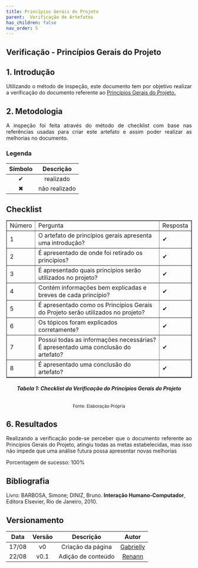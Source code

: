 ```yaml
---
title: Princípios Gerais do Projeto
parent:  Verificação de Artefatos
has_children: false
nav_order: 5
---
```


## Verificação - Princípios Gerais do Projeto

## 1. Introdução

<p align = "justify">Utilizando o método de inspeção, este documento tem por objetivo realizar a verificação do documento referente ao <a href="">Princípios Gerais do Projeto.</a></p>

## 2. Metodologia

<p align = "justify">
A inspeção foi feita através do método de checklist com base nas referências usadas para criar este artefato e assim poder realizar as melhorias no documento.</p>

### Legenda 

| Símbolo   | Descrição              |
| --------- | ---------------------- |
| <center>✔ | <center>realizado      |
| <center>✖ | <center> não realizado |


## Checklist

<table border="1">
    <tr>
        <td>Número</td>
        <td>Pergunta</td>
        <td>Resposta</td>
    </tr>
    <tr>
        <td>1</td>
       <td>O artefato de princípios gerais apresenta uma introdução?</td>
        <td>✔</td>
    </tr>
    <tr>
        <td>2</td>
       <td>É apresentado de onde foi retirado os princípios?</td>
        <td>✔</td>
    </tr>
    <tr>
        <td>3</td>
       <td>É apresentado quais princípios serão utilizados no projeto? </td>
        <td>✔</td>
    </tr>
    <tr>
        <td>4</td>
       <td>Contém informações bem explicadas e breves de cada princípio?</td>
        <td>✔</td>
    </tr>
    <tr>
        <td>5</td>
       <td>É apresentado como os Princípios Gerais do Projeto serão utilizados no projeto?</td>
        <td>✔</td>
    </tr>
        <tr>
        <td>6</td>
       <td>Os tópicos foram explicados corretamente?</td>
        <td>✔</td>
    </tr>  
      <tr>
        <td>7</td>
       <td>Possui todas as informações necessárias? É apresentado uma conclusão do artefato?</td>
        <td>✔</td>
    </tr>   
          <tr>
        <td>8</td>
       <td>É apresentado uma conclusão do artefato?</td>
        <td>✔</td>
    </tr>  
</table>
                                                        
<figcaption align='center'>
  <h6><b>Tabela 1: Checklist da Verificação do Princípios Gerais do Projeto</b><br></h6>
    <small>Fonte: Elaboração Própria</small>
</figcaption>


## 6. Resultados

<p align = "justify"> Realizando a verificação pode-se perceber que o documento referente ao Princípios Gerais do Projeto, atingiu todas as metas estabelecidas, mas isso não impede que uma análise futura possa apresentar novas melhorias</p>

Porcentagem de sucesso: 100%

## Bibliografia

Livro: BARBOSA, Simone; DINIZ, Bruno. **Interação Humano-Computador**, Editora Elsevier, Rio de Janeiro, 2010.

## Versionamento
 
| Data  | Versão |      Descrição       |                     Autor                     |
| :---: | :----: | :------------------: | :-------------------------------------------: |
| 17/08 |   v0   |  Criação da página   | [Gabrielly](https://github.com/GabriellyAssuncao) |
| 22/08 |   v0.1 |  Adição de conteúdo  | [Renann](https://github.com/NyndoND) |